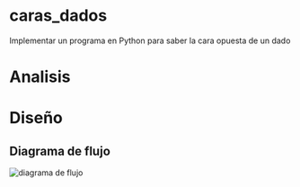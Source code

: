 # caras_dados
Implementar un programa en Python para saber la cara opuesta de un dado

# Analisis

# Diseño 

## Diagrama de flujo

![diagrama de flujo](diagrama.png "diagrama de flujo")